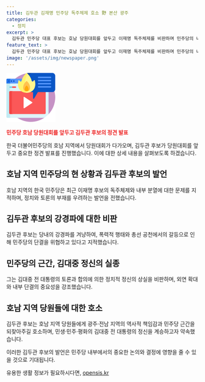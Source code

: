 ```yaml
---
title: 김두관 김재명 민주당 독주체제 호소 野 본산 광주
categories:
  - 정치
excerpt: >
  김두관 민주당 대표 후보는 호남 당원대회를 앞두고 이재명 독주체제를 비판하며 민주당의 내부 분열과 갈등을 지적했다. 또한, 호남 당원과 대의원들에게 김대중 정신을 되찾아주고 민주당을 살려달라며 지지를 호소했다. 광주시의회에서 기자회견을 열고 발언한 김 후보는 민주당의 외연 확대 실패와 정치의 실종을 비판하며 논란을 불러일으켰다.
feature_text: >
  김두관 민주당 대표 후보는 호남 당원대회를 앞두고 이재명 독주체제를 비판하며 민주당의 내부 분열과 갈등을 지적했다. 또한, 호남 당원과 대의원들에게 김대중 정신을 되찾아주고 민주당을 살려달라며 지지를 호소했다. 광주시의회에서 기자회견을 열고 발언한 김 후보는 민주당의 외연 확대 실패와 정치의 실종을 비판하며 논란을 불러일으켰다.
image: '/assets/img/newspaper.png'
---
```


<p><img src="/assets/img/news.png" alt="rentncar 속보" /></p>

<p><b><span style="color: #ee2323;">민주당 호남 당원대회를 앞두고 김두관 후보의 정견 발표</span></b></p>

<p>한국 더불어민주당의 호남 지역에서 당원대회가 다가오며, 김두관 후보가 당원대회를 앞두고 중요한 정견 발표를 진행했습니다. 이에 대한 상세 내용을 살펴보도록 하겠습니다.</p>

<h2>호남 지역 민주당의 현 상황과 김두관 후보의 발언</h2>

<p>호남 지역의 한국 민주당은 최근 이재명 후보의 독주체제와 내부 분열에 대한 문제를 지적하며, 정치와 토론의 부재를 우려하는 발언을 전했습니다.</p>

<h2>김두관 후보의 강경파에 대한 비판</h2>

<p>김두관 후보는 당내의 강경파를 겨냥하여, 폭력적 행태와 총선 공천에서의 갈등으로 인해 민주당의 단결을 위협하고 있다고 지적했습니다.</p>

<h2>민주당의 근간, 김대중 정신의 실종</h2>

<p>그는 김대중 전 대통령의 토론과 합의에 의한 정치적 정신의 상실을 비판하며, 외연 확대와 내부 단결의 중요성을 강조했습니다.</p>

<h2>호남 지역 당원들에 대한 호소</h2>

<p>김두관 후보는 호남 지역 당원들에게 광주·전남 지역의 역사적 책임감과 민주당 근간을 되찾아주길 호소하며, 민생·민주·평화의 김대중 전 대통령의 정신을 계승하고자 약속했습니다.</p>

<p>이러한 김두관 후보의 발언은 민주당 내부에서의 중요한 논의와 결정에 영향을 줄 수 있을 것으로 기대됩니다.</p>
유용한 생활 정보가 필요하시다면, <a href="https://opensis.kr" rel="dofollow">opensis.kr</a>


